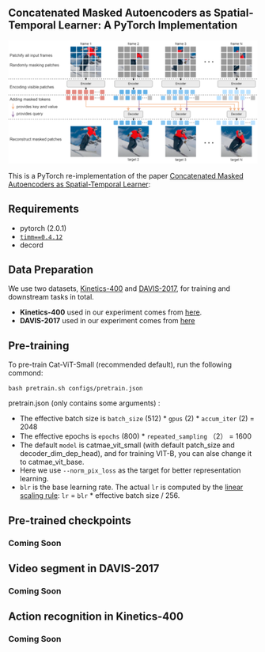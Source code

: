 ## Concatenated Masked Autoencoders as Spatial-Temporal Learner: A PyTorch Implementation

<p align="center">
<img src="https://github.com/minhoooo1/CatMAE/blob/master/figures/arch.png" width="600">
</p>

This is a PyTorch re-implementation of the paper [Concatenated Masked Autoencoders as Spatial-Temporal Learner]():


##  Requirements
- pytorch (2.0.1)
- [`timm==0.4.12`](https://github.com/rwightman/pytorch-image-models)
- decord


## Data Preparation
We use two datasets, [Kinetics-400](https://deepmind.com/research/open-source/kinetics) and [DAVIS-2017](https://davischallenge.org/davis2017/code.html), for training and downstream tasks in total.

- **Kinetics-400** used in our experiment comes from [here](https://opendatalab.com/Kinetics-400).
- **DAVIS-2017** used in our experiment comes from [here](https://data.vision.ee.ethz.ch/csergi/share/davis/DAVIS-2017-trainval-480p.zip)

## Pre-training

To pre-train Cat-ViT-Small (recommended default), run the following commond:

```
bash pretrain.sh configs/pretrain.json
```

pretrain.json (only contains some arguments) :

- The effective batch size is `batch_size` (512) * `gpus` (2) * `accum_iter` (2) = 2048
- The effective epochs is `epochs` (800) * `repeated_sampling` （2） = 1600
- The default `model` is catmae_vit_small (with default patch_size and decoder_dim_dep_head), and for training VIT-B, you can alse change it to catmae_vit_base.
- Here we use `--norm_pix_loss` as the target for better representation learning.
- `blr` is the base learning rate. The actual `lr` is computed by the [linear scaling rule](https://arxiv.org/abs/1706.02677): `lr` = `blr` * effective batch size / 256. 


## Pre-trained checkpoints

### Coming Soon


## Video segment in DAVIS-2017

### Coming Soon

## Action recognition in Kinetics-400

### Coming Soon
